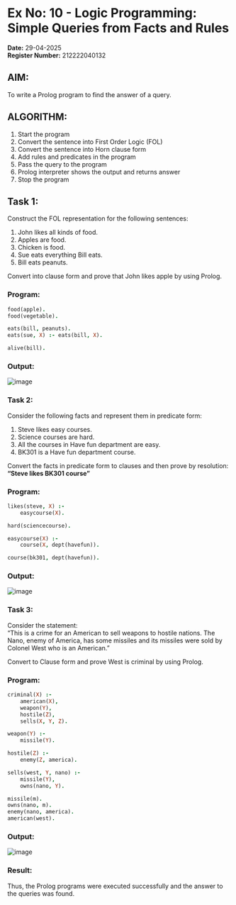 # Ex No: 10 - Logic Programming: Simple Queries from Facts and Rules

**Date:** 29-04-2025  
**Register Number:** 212222040132

## AIM:  
To write a Prolog program to find the answer of a query.

## ALGORITHM:  
1. Start the program  
2. Convert the sentence into First Order Logic (FOL)  
3. Convert the sentence into Horn clause form  
4. Add rules and predicates in the program  
5. Pass the query to the program  
6. Prolog interpreter shows the output and returns answer  
7. Stop the program

## Task 1:  
Construct the FOL representation for the following sentences:  
1. John likes all kinds of food.  
2. Apples are food.  
3. Chicken is food.  
4. Sue eats everything Bill eats.  
5. Bill eats peanuts.  

Convert into clause form and prove that John likes apple by using Prolog.

### Program:
```prolog
food(apple).
food(vegetable).

eats(bill, peanuts).
eats(sue, X) :- eats(bill, X).

alive(bill).
```

### Output:
![image](https://github.com/user-attachments/assets/5a21172e-864e-45ca-8184-88d1b2aa4501)


### Task 2:
Consider the following facts and represent them in predicate form:  
1. Steve likes easy courses.  
2. Science courses are hard.  
3. All the courses in Have fun department are easy.  
4. BK301 is a Have fun department course.  

Convert the facts in predicate form to clauses and then prove by resolution:  
**“Steve likes BK301 course”**

### Program:
```prolog
likes(steve, X) :-
    easycourse(X).

hard(sciencecourse).

easycourse(X) :-
    course(X, dept(havefun)).

course(bk301, dept(havefun)).
```

### Output:
![image](https://github.com/user-attachments/assets/4d998175-a043-4cf8-942f-981fb6765555)

### Task 3:
Consider the statement:  
“This is a crime for an American to sell weapons to hostile nations. The Nano, enemy of America, has some missiles and its missiles were sold by Colonel West who is an American.”  

Convert to Clause form and prove West is criminal by using Prolog.

### Program:
```prolog
criminal(X) :- 
    american(X),
    weapon(Y),
    hostile(Z),
    sells(X, Y, Z).

weapon(Y) :- 
    missile(Y).

hostile(Z) :- 
    enemy(Z, america).  

sells(west, Y, nano) :- 
    missile(Y),
    owns(nano, Y).

missile(m).
owns(nano, m).
enemy(nano, america).
american(west).
```

### Output:
![image](https://github.com/user-attachments/assets/b0abca73-6685-4401-895d-29acb6f74ada)

### Result:
Thus, the Prolog programs were executed successfully and the answer to the queries was found.
